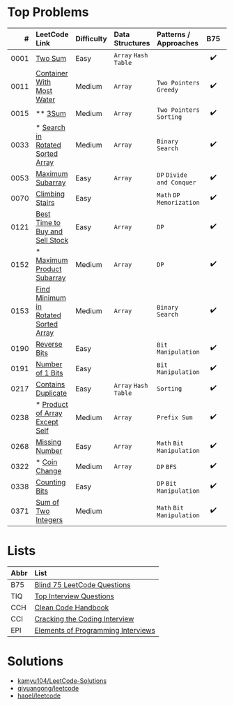 # Top Problems

| #    | LeetCode Link                                                                                               | Difficulty | Data Structures      | Patterns / Approaches      | B75                | TIQ                | CCH                | CCI                | EPI                |
|-----:|:------------------------------------------------------------------------------------------------------------|:-----------|:---------------------|:---------------------------|:------------------:|:------------------:|:------------------:|:------------------:|:------------------:|
| 0001 | [Two Sum](https://leetcode.com/problems/two-sum/)                                                           | Easy       | `Array` `Hash Table` |                            | :heavy_check_mark: |                    | :heavy_check_mark: |                    |                    |
| 0011 | [Container With Most Water](https://leetcode.com/problems/container-with-most-water/)                       | Medium     | `Array`              | `Two Pointers` `Greedy`    | :heavy_check_mark: |                    |                    |                    |                    |
| 0015 | ** [3Sum](https://leetcode.com/problems/3sum/)                                                              | Medium     | `Array`              | `Two Pointers` `Sorting`   | :heavy_check_mark: |                    |                    |                    |                    |
| 0033 | * [Search in Rotated Sorted Array](https://leetcode.com/problems/search-in-rotated-sorted-array/)           | Medium     | `Array`              | `Binary Search`            | :heavy_check_mark: |                    |                    |                    |                    |
| 0053 | [Maximum Subarray](https://leetcode.com/problems/maximum-subarray/)                                         | Easy       | `Array`              | `DP` `Divide and Conquer`  | :heavy_check_mark: |                    | :heavy_check_mark: |                    |                    |
| 0070 | [Climbing Stairs](https://leetcode.com/problems/climbing-stairs/)                                           | Easy       |                      | `Math` `DP` `Memorization` | :heavy_check_mark: |                    |                    |                    |                    |
| 0121 | [Best Time to Buy and Sell Stock](https://leetcode.com/problems/best-time-to-buy-and-sell-stock/)           | Easy       | `Array`              | `DP`                       | :heavy_check_mark: |                    |                    |                    |                    |
| 0152 | * [Maximum Product Subarray](https://leetcode.com/problems/maximum-product-subarray/)                       | Medium     | `Array`              | `DP`                       | :heavy_check_mark: |                    | :heavy_check_mark: |                    |                    |
| 0153 | [Find Minimum in Rotated Sorted Array](https://leetcode.com/problems/find-minimum-in-rotated-sorted-array/) | Medium     | `Array`              | `Binary Search`            | :heavy_check_mark: |                    | :heavy_check_mark: |                    |                    |
| 0190 | [Reverse Bits](https://leetcode.com/problems/reverse-bits/)                                                 | Easy       |                      | `Bit Manipulation`         | :heavy_check_mark: |                    |                    |                    |                    |
| 0191 | [Number of 1 Bits](https://leetcode.com/problems/number-of-1-bits/)                                         | Easy       |                      | `Bit Manipulation`         | :heavy_check_mark: |                    | :heavy_check_mark: |                    |                    |
| 0217 | [Contains Duplicate](https://leetcode.com/problems/contains-duplicate/)                                     | Easy       | `Array` `Hash Table` | `Sorting`                  | :heavy_check_mark: |                    |                    |                    |                    |
| 0238 | * [Product of Array Except Self](https://leetcode.com/problems/product-of-array-except-self/)               | Medium     | `Array`              | `Prefix Sum`               | :heavy_check_mark: |                    |                    |                    |                    |
| 0268 | [Missing Number](https://leetcode.com/problems/missing-number/)                                             | Easy       | `Array`              | `Math` `Bit Manipulation`  | :heavy_check_mark: |                    |                    |                    |                    |
| 0322 | * [Coin Change](https://leetcode.com/problems/coin-change/)                                                 | Medium     | `Array`              | `DP` `BFS`                 | :heavy_check_mark: |                    |                    |                    |                    |
| 0338 | [Counting Bits](https://leetcode.com/problems/counting-bits/)                                               | Easy       |                      | `DP` `Bit Manipulation`    | :heavy_check_mark: |                    |                    |                    |                    |
| 0371 | [Sum of Two Integers](https://leetcode.com/problems/sum-of-two-integers/)                                   | Medium     |                      | `Math` `Bit Manipulation`  | :heavy_check_mark: |                    |                    |                    |                    |

# Lists

| Abbr | List                                                                                                              |
|:-----|:------------------------------------------------------------------------------------------------------------------|
| B75  | [Blind 75 LeetCode Questions](https://leetcode.com/discuss/general-discussion/460599/blind-75-leetcode-questions) |
| TIQ  | [Top Interview Questions](https://leetcode.com/explore/interview/card/top-interview-questions-easy/)              |
| CCH  | [Clean Code Handbook](https://app.selz.com/item/546c6e1ab7987209fc7fd418)                                         |
| CCI  | [Cracking the Coding Interview](https://www.crackingthecodinginterview.com/)                                      |
| EPI  | [Elements of Programming Interviews](https://elementsofprogramminginterviews.com/)                                |

# Solutions

- [kamyu104/LeetCode-Solutions](https://github.com/kamyu104/LeetCode-Solutions)
- [qiyuangong/leetcode](https://github.com/qiyuangong/leetcode)
- [haoel/leetcode](https://github.com/haoel/leetcode)
